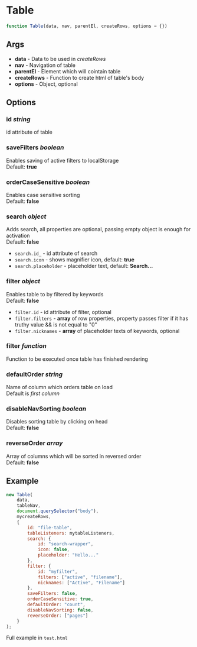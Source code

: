 # Table

```js
function Table(data, nav, parentEl, createRows, options = {})
```

## Args
- __data__          - Data to be used in _createRows_
- __nav__           - Navigation of table
- __parentEl__      - Element which will cointain table
- __createRows__    - Function to create html of table's body
- __options__       - Object, optional

## Options
### id _string_
id attribute of table

### saveFilters _boolean_
Enables saving of active filters to localStorage  
Default: __true__

### orderCaseSensitive _boolean_
Enables case sensitive sorting  
Default: __false__

### search _object_
Adds search, all properties are optional, passing empty object is enough for activation  
Default: __false__
- `search.id_`          - id attribute of search
- `search.icon`         - shows magnifier icon, default: __true__
- `search.placeholder`  - placeholder text, default: __Search...__

### filter _object_
Enables table to by filtered by keywords  
Default: __false__
- `filter.id`           - id attribute of filter, optional
- `filter.filters`      - __array__ of row properties, property passes filter if it has truthy value && is not equal to "0"
- `filter.nicknames`    - __array__ of placeholder texts of keywords, optional

### filter _function_
Function to be executed once table has finished rendering

### defaultOrder _string_
Name of column which orders table on load  
Default is _first column_

### disableNavSorting _boolean_
Disables sorting table by clicking on head  
Default: __false__

### reverseOrder _array_
Array of columns which will be sorted in reversed order  
Default: __false__

## Example
```js
new Table(
    data,
    tableNav,
    document.querySelector("body"),
    mycreateRows,
    {
        id: "file-table",
        tableListeners: mytableListeners,
        search: {
            id: "search-wrapper",
            icon: false,
            placeholder: "Hello..."
        },
        filter: {
            id: "myfilter",
            filters: ["active", "filename"],
            nicknames: ["Active", "Filename"]
        },
        saveFilters: false, 
        orderCaseSensitive: true,
        defaultOrder: "count",
        disableNavSorting: false,
        reverseOrder: ["pages"]
    }
);
```
Full example in `test.html`
